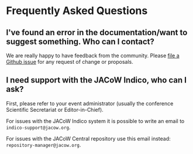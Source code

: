 # Frequently Asked Questions

## I've found an error in the documentation/want to suggest something. Who can I contact?

We are really happy to have feedback from the community. Please [file a Github issue](https://github.com/JACoW-org/docs-ECRIS/issues) for any request of change or proposals.

## I need support with the JACoW Indico, who can I ask?

First, please refer to your event administrator (usually the conference Scientific Secretariat or Editor-in-Chief).

For issues with the JACoW Indico system it is possible to write an email to 
`indico-support@jacow.org`.

For issues with the JACoW Central repository use this email instead: 
`repository-manager@jacow.org`.
